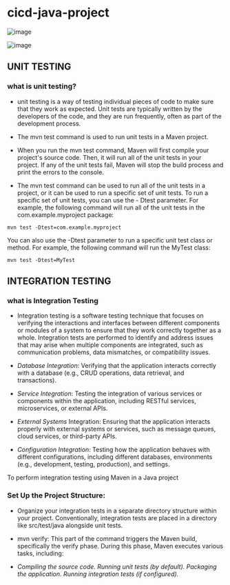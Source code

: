 ﻿# cicd-java-project

![image](https://github.com/pbdinesh057/cicd-java-project/assets/84852077/8ac4f987-678a-4870-8bdb-70399c9f3331)

![image](https://github.com/pbdinesh057/cicd-java-project/assets/84852077/162cf529-3f3b-4d66-80bb-f89724290fa2)

## UNIT TESTING
### what is unit testing?
-  unit testing is a way of testing individual pieces of code to make sure that they work as expected. Unit tests are     typically written by the developers of the code, and they are run frequently, often as part of the development process.
-  The mvn test command is used to run unit tests in a Maven project.
-  When you run the mvn test command, Maven will first compile your project's source code. Then, it will run all of the unit tests in your project. If any of the unit tests fail, Maven 
   will stop the build process and print the errors to the console.

-  The mvn test command can be used to run all of the unit tests in a project, or it can be used to run a specific set of unit tests. To run a specific set of unit tests, you can use the -    Dtest parameter. For example, the following command will run all of the unit tests in the com.example.myproject package:

```
mvn test -Dtest=com.example.myproject
```
You can also use the -Dtest parameter to run a specific unit test class or method. For example, the following command will run the MyTest class:

```
mvn test -Dtest=MyTest
```



## INTEGRATION TESTING
### what is Integration Testing
-  Integration testing is a software testing technique that focuses on verifying the interactions and interfaces between different components or modules of a system to ensure that they work correctly together as a whole. Integration tests are performed to identify and address issues that may arise when multiple components are integrated, such as communication problems, data mismatches, or compatibility issues.

-  *Database Integration*: Verifying that the application interacts correctly with a database (e.g., CRUD operations, data retrieval, and transactions).

-  *Service Integration*: Testing the integration of various services or components within the application, including RESTful services, microservices, or external APIs.

-  *External Systems* Integration: Ensuring that the application interacts properly with external systems or services, such as message queues, cloud services, or third-party APIs.

-  *Configuration Integration*: Testing how the application behaves with different configurations, including different databases, environments (e.g., development, testing, production), and settings.

To perform integration testing using Maven in a Java project

### Set Up the Project Structure:
-  Organize your integration tests in a separate directory structure within your project. Conventionally, integration tests are placed in a directory like src/test/java alongside unit tests.

-  mvn verify: This part of the command triggers the Maven build, specifically the verify phase. During this phase, Maven executes various tasks, including:

-  *Compiling the source code.
Running unit tests (by default).
Packaging the application.
Running integration tests (if configured).*